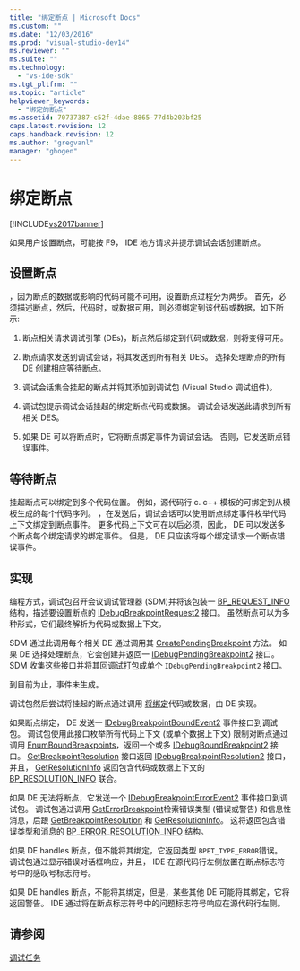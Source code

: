 ```yaml
---
title: "绑定断点 | Microsoft Docs"
ms.custom: ""
ms.date: "12/03/2016"
ms.prod: "visual-studio-dev14"
ms.reviewer: ""
ms.suite: ""
ms.technology: 
  - "vs-ide-sdk"
ms.tgt_pltfrm: ""
ms.topic: "article"
helpviewer_keywords: 
  - "绑定的断点"
ms.assetid: 70737387-c52f-4dae-8865-77d4b203bf25
caps.latest.revision: 12
caps.handback.revision: 12
ms.author: "gregvanl"
manager: "ghogen"
---
```

# 绑定断点
[!INCLUDE[vs2017banner](../../code-quality/includes/vs2017banner.md)]

如果用户设置断点，可能按 F9， IDE 地方请求并提示调试会话创建断点。  
  
## 设置断点  
 ，因为断点的数据或影响的代码可能不可用，设置断点过程分为两步。  首先，必须描述断点，然后，代码时，或数据可用，则必须绑定到该代码或数据，如下所示:  
  
1.  断点相关请求调试引擎 \(DEs\)，断点然后绑定到代码或数据，则将变得可用。  
  
2.  断点请求发送到调试会话，将其发送到所有相关 DES。  选择处理断点的所有 DE 创建相应等待断点。  
  
3.  调试会话集合挂起的断点并将其添加到调试包 \(Visual Studio 调试组件\)。  
  
4.  调试包提示调试会话挂起的绑定断点代码或数据。  调试会话发送此请求到所有相关 DES。  
  
5.  如果 DE 可以将断点时，它将断点绑定事件为调试会话。  否则，它发送断点错误事件。  
  
## 等待断点  
 挂起断点可以绑定到多个代码位置。  例如，源代码行 c. c\+\+ 模板的可绑定到从模板生成的每个代码序列。  ，在发送后，调试会话可以使用断点绑定事件枚举代码上下文绑定到断点事件。  更多代码上下文可在以后必须，因此， DE 可以发送多个断点每个绑定请求的绑定事件。  但是， DE 只应该将每个绑定请求一个断点错误事件。  
  
## 实现  
 编程方式，调试包召开会议调试管理器 \(SDM\)并将该包装一 [BP\_REQUEST\_INFO](../../extensibility/debugger/reference/bp-request-info.md) 结构，描述要设置断点的 [IDebugBreakpointRequest2](../../extensibility/debugger/reference/idebugbreakpointrequest2.md) 接口。  虽然断点可以为多种形式，它们最终解析为代码或数据上下文。  
  
 SDM 通过此调用每个相关 DE 通过调用其 [CreatePendingBreakpoint](../../extensibility/debugger/reference/idebugengine2-creatependingbreakpoint.md) 方法。  如果 DE 选择处理断点，它会创建并返回一 [IDebugPendingBreakpoint2](../../extensibility/debugger/reference/idebugpendingbreakpoint2.md) 接口。  SDM 收集这些接口并将其回调试打包成单个 `IDebugPendingBreakpoint2` 接口。  
  
 到目前为止，事件未生成。  
  
 调试包然后尝试将挂起的断点通过调用 [将绑定](../../extensibility/debugger/reference/idebugpendingbreakpoint2-bind.md)代码或数据，由 DE 实现。  
  
 如果断点绑定， DE 发送一 [IDebugBreakpointBoundEvent2](../../extensibility/debugger/reference/idebugbreakpointboundevent2.md) 事件接口到调试包。  调试包使用此接口枚举所有代码上下文 \(或单个数据上下文\) 限制对断点通过调用 [EnumBoundBreakpoints](../../extensibility/debugger/reference/idebugbreakpointboundevent2-enumboundbreakpoints.md)，返回一个或多 [IDebugBoundBreakpoint2](../../extensibility/debugger/reference/idebugboundbreakpoint2.md) 接口。  [GetBreakpointResolution](../../extensibility/debugger/reference/idebugboundbreakpoint2-getbreakpointresolution.md) 接口返回 [IDebugBreakpointResolution2](../../extensibility/debugger/reference/idebugbreakpointresolution2.md) 接口，并且， [GetResolutionInfo](../../extensibility/debugger/reference/idebugbreakpointresolution2-getresolutioninfo.md) 返回包含代码或数据上下文的 [BP\_RESOLUTION\_INFO](../../extensibility/debugger/reference/bp-resolution-info.md) 联合。  
  
 如果 DE 无法将断点，它发送一个 [IDebugBreakpointErrorEvent2](../../extensibility/debugger/reference/idebugbreakpointerrorevent2.md) 事件接口到调试包。  调试包通过调用 [GetErrorBreakpoint](../../extensibility/debugger/reference/idebugbreakpointerrorevent2-geterrorbreakpoint.md)检索错误类型 \(错误或警告\) 和信息性消息，后跟 [GetBreakpointResolution](../../extensibility/debugger/reference/idebugerrorbreakpoint2-getbreakpointresolution.md) 和 [GetResolutionInfo](../../extensibility/debugger/reference/idebugerrorbreakpointresolution2-getresolutioninfo.md)。  这将返回包含错误类型和消息的 [BP\_ERROR\_RESOLUTION\_INFO](../../extensibility/debugger/reference/bp-error-resolution-info.md) 结构。  
  
 如果 DE handles 断点，但不能将其绑定，它返回类型 `BPET_TYPE_ERROR`错误。  调试包通过显示错误对话框响应，并且， IDE 在源代码行左侧放置在断点标志符号中的感叹号标志符号。  
  
 如果 DE handles 断点，不能将其绑定，但是，某些其他 DE 可能将其绑定，它将返回警告。  IDE 通过将在断点标志符号中的问题标志符号响应在源代码行左侧。  
  
## 请参阅  
 [调试任务](../../extensibility/debugger/debugging-tasks.md)